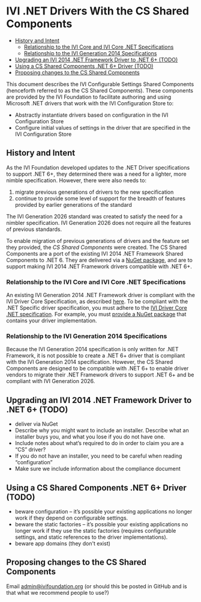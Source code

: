 # IVI .NET Drivers With the CS Shared Components

- [History and Intent](#history-and-intent)
  - [Relationship to the IVI Core and IVI Core .NET Specifications](#relationship-to-the-ivi-core-and-ivi-core-net-specifications)
  - [Relationship to the IVI Generation 2014 Specifications](#relationship-to-the-ivi-generation-2014-specifications)
- [Upgrading an IVI 2014 .NET Framework Driver to .NET 6+ (TODO)](#upgrading-an-ivi-2014-net-framework-driver-to-net-6-todo)
- [Using a CS Shared Components .NET 6+ Driver (TODO)](#using-a-cs-shared-components-net-6-driver-todo)
- [Proposing changes to the CS Shared Components](#proposing-changes-to-the-cs-shared-components)

This document describes the IVI Configurable Settings Shared Components (henceforth referred to as the CS Shared Components). These components are provided by the IVI Foundation to facilitate authoring and using Microsoft .NET drivers that work with the IVI Configuration Store to:

- Abstractly instantiate drivers based on configuration in the IVI Configuration Store
- Configure initial values of settings in the driver that are specified in the IVI Configuration Store

## History and Intent

As the IVI Foundation developed updates to the .NET Driver specifications to support .NET 6+, they determined there was a need for a lighter, more nimble specification. However, there were also needs to:

1. migrate previous generations of drivers to the new specification
2. continue to provide some level of support for the breadth of features provided by earlier generations of the standard

The IVI Generation 2026 standard was created to satisfy the need for a nimbler specification. IVI Generation 2026 does not require all the features of previous standards.

To enable migration of previous generations of drivers and the feature set they provided, the _CS Shared Components_ were created. The CS Shared Components are a port of the existing IVI 2014 .NET Framework Shared Components to .NET 6. They are delivered via a [NuGet package](https://nuget.org), and are to support making IVI 2014 .NET Framework drivers compatible with .NET 6+.

### Relationship to the IVI Core and IVI Core .NET Specifications

An existing IVI Generation 2014 .NET Framework driver is compliant with the IVI Driver Core Specification, as described [here](https://github.com/IviFoundation/IviDriver/blob/main/IviDriverCore/1.0/Spec/IviDriverCore.md). To be compliant with the .NET Specific driver specification, you must adhere to the [IVI Driver Core .NET specification](https://github.com/IviFoundation/IviDriver/blob/main/IviDriverNet/1.0/Spec/IviDriverNet.md). For example, you must [provide a NuGet package](https://github.com/IviFoundation/IviDriver/blob/main/IviDriverNet/1.0/Spec/IviDriverNet.md#packaging-requirements-for-net-6) that contains your driver implementation.

### Relationship to the IVI Generation 2014 Specifications

Because the IVI Generation 2014 specification is only written for .NET Framework, it is not possible to create a .NET 6+ driver that is compliant with the IVI Generation 2014 specification. However, the CS Shared Components are designed to be compatible with .NET 6+ to enable driver vendors to migrate their .NET Framework drivers to support .NET 6+ and be compliant with IVI Generation 2026.

## Upgrading an IVI 2014 .NET Framework Driver to .NET 6+ (TODO)

- deliver via NuGet
- Describe why you might want to include an installer. Describe what an installer buys you, and what you lose if you do not have one.
- Include notes about what’s required to do in order to claim you are a “CS” driver?
- If you do not have an installer, you need to be careful when reading “configuration”
- Make sure we include information about the compliance document

## Using a CS Shared Components .NET 6+ Driver (TODO)

- beware configuration – it’s possible your existing applications no longer work if they depend on configurable settings.
- beware the static factories – it’s possible your existing applications no longer work if they use the static factories (requires configurable settings, and static references to the driver implementations).
- beware app domains (they don't exist)

## Proposing changes to the CS Shared Components

Email admin@ivifoundation.org (or should this be posted in GitHub and is that what we recommend people to use?)
